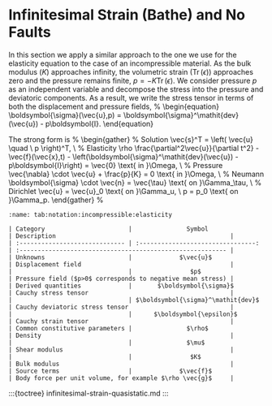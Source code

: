 # Infinitesimal Strain (Bathe) and No Faults

In this section we apply a similar approach to the one we use for the elasticity equation to the case of an incompressible material.
As the bulk modulus ($K$) approaches infinity, the volumetric strain ($\mathop{\mathrm{Tr}}(\epsilon)$) approaches zero and the pressure remains finite, $p = -K \mathop{\mathrm{Tr}}(\epsilon)$.
We consider pressure $p$ as an independent variable and decompose the stress into the pressure and deviatoric components.
As a result, we write the stress tensor in terms of both the displacement and pressure fields,
%
\begin{equation}
\boldsymbol{\sigma}(\vec{u},p) = \boldsymbol{\sigma}^\mathit{dev}(\vec{u}) - p\boldsymbol{I}.
\end{equation}

The strong form is
%
\begin{gather}
  % Solution
  \vec{s}^T = \left( \vec{u} \quad \ p \right)^T, \\
  % Elasticity
\rho \frac{\partial^2\vec{u}}{\partial t^2} - \vec{f}(\vec{x},t) - \left(\boldsymbol{\sigma}^\mathit{dev}(\vec{u}) - p\boldsymbol{I}\right) = \vec{0} \text{ in }\Omega, \\
  % Pressure
  \vec{\nabla} \cdot \vec{u} + \frac{p}{K} = 0 \text{ in }\Omega, \\
  % Neumann
  \boldsymbol{\sigma} \cdot \vec{n} = \vec{\tau} \text{ on }\Gamma_\tau, \\
  % Dirichlet
  \vec{u} = \vec{u}_0 \text{ on }\Gamma_u, \\
  p = p_0 \text{ on }\Gamma_p.
\end{gather}
%

```{table} Mathematical notation for incompressible elasticity with infinitesimal strain
:name: tab:notation:incompressible:elasticity

| Category                       |               Symbol               | Description                                                |
| :----------------------------- | :--------------------------------: | :--------------------------------------------------------- |
| Unknowns                       |             $\vec{u}$              | Displacement field                                         |
|                                |                $p$                 | Pressure field ($p>0$ corresponds to negative mean stress) |
| Derived quantities             |       $\boldsymbol{\sigma}$        | Cauchy stress tensor                                       |
|                                | $\boldsymbol{\sigma}^\mathit{dev}$ | Cauchy deviatoric stress tensor                            |
|                                |      $\boldsymbol{\epsilon}$       | Cauchy strain tensor                                       |
| Common constitutive parameters |               $\rho$               | Density                                                    |
|                                |               $\mu$                | Shear modulus                                              |
|                                |                $K$                 | Bulk modulus                                               |
| Source terms                   |             $\vec{f}$              | Body force per unit volume, for example $\rho \vec{g}$     |
```

:::{toctree}
infinitesimal-strain-quasistatic.md
:::
